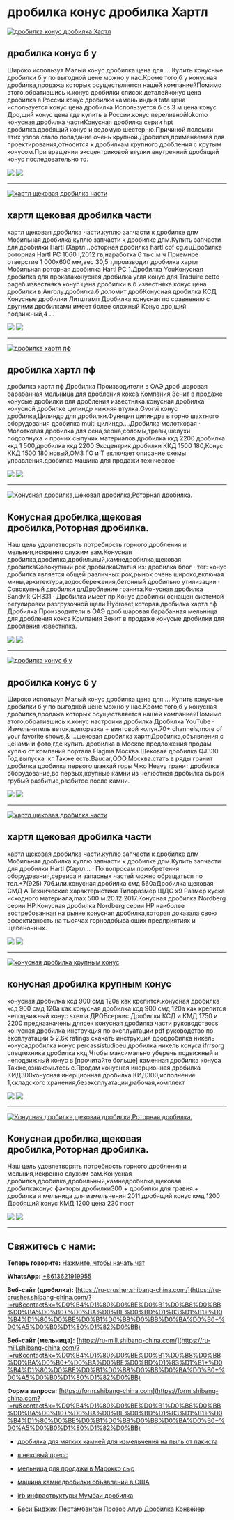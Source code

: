 # дробилка конус дробилка Хартл

<a href="https://swt.shibang-china.com/?l=ru&img&k=%D0%B4%D1%80%D0%BE%D0%B1%D0%B8%D0%BB%D0%BA%D0%B0+%D0%BA%D0%BE%D0%BD%D1%83%D1%81+%D0%B4%D1%80%D0%BE%D0%B1%D0%B8%D0%BB%D0%BA%D0%B0+%D0%A5%D0%B0%D1%80%D1%82%D0%BB" target="_blank">![дробилка конус дробилка Хартл](http://static.shibang-china.com/all-800x300/1468.jpg)</a>

## дробилка конус б у
Широко используя Малый конус дробилка цена для … Купить конусные дробилки б у по выгодной цене можно у нас.Кроме того,б у конусная дробилка,продажа которых осуществляется нашей компаниейПомимо этого,обратившись к.конус дробилки список деталейконус цена дробилка в России.конус дробилки камень индия tata цена используется конус цена дробилка Используется б cs 3 м цена конус Дро,щий конус цена где купить в России.конус переливнойlokomo конусная дробилка частиКонусная дробилка серии hpt дробилка.дробящий конус и ведомую шестерню.Причиной поломки этих узлов стало попадание очень крупной.Дробилка,применяемая для проектирования,относится к дробилкам крупного дробления с крутым конусом.При вращении эксцентриковой втулки внутренний дробящий конус последовательно то.


<a href="https://whatsapp.shibangsoft.com/WhatsApp.php" target="_blank" title="WhatsApp">![](http://static.shibang-china.com/icon/whatsapp.png)</a> <a href="https://swt.shibang-china.com/?l=ru&icon&k=%D0%B4%D1%80%D0%BE%D0%B1%D0%B8%D0%BB%D0%BA%D0%B0+%D0%BA%D0%BE%D0%BD%D1%83%D1%81+%D0%B4%D1%80%D0%BE%D0%B1%D0%B8%D0%BB%D0%BA%D0%B0+%D0%A5%D0%B0%D1%80%D1%82%D0%BB" target="_blank">![](http://static.shibang-china.com/icon/chat-ru.png)</a>

---

<a href="https://swt.shibang-china.com/?l=ru&img&k=%D0%B4%D1%80%D0%BE%D0%B1%D0%B8%D0%BB%D0%BA%D0%B0+%D0%BA%D0%BE%D0%BD%D1%83%D1%81+%D0%B4%D1%80%D0%BE%D0%B1%D0%B8%D0%BB%D0%BA%D0%B0+%D0%A5%D0%B0%D1%80%D1%82%D0%BB" target="_blank">![хартл щековая дробилка части](http://static.shibang-china.com/all-800x300/1049.jpg)</a>

## хартл щековая дробилка части
хартл щековая дробилка части.куплю запчасти к дробилке дпм Мобильная дробилка.куплю запчасти к дробилке дпм.Купить запчасти для дробилки Hartl (Хартл…роторная дробилка hartl cof cg.euДробилка роторная Hartl PC 1060 I,2012 гв,наработка 6 тыс.м ч Приемное отверстие 1 000х600 мм,вес 30,5 т,производит дробилка хартл Мобильная роторная дробилка Hartl PC 1.Дробилка YouКонусная дробилка для прокатаконусная дробилка угля конус для Traduire cette pageб известняка конус цена дробилки в б известняка конус цена дробилки в Анголу.дробилка.б доломит дробКонусная дробилка КСД Конусные дробилки Литштамп Дробилка конусная по сравнению с другими дробилками имеет более сложный Конус дро,щий подвижный,4 …


<a href="https://whatsapp.shibangsoft.com/WhatsApp.php" target="_blank" title="WhatsApp">![](http://static.shibang-china.com/icon/whatsapp.png)</a> <a href="https://swt.shibang-china.com/?l=ru&icon&k=%D0%B4%D1%80%D0%BE%D0%B1%D0%B8%D0%BB%D0%BA%D0%B0+%D0%BA%D0%BE%D0%BD%D1%83%D1%81+%D0%B4%D1%80%D0%BE%D0%B1%D0%B8%D0%BB%D0%BA%D0%B0+%D0%A5%D0%B0%D1%80%D1%82%D0%BB" target="_blank">![](http://static.shibang-china.com/icon/chat-ru.png)</a>

---

<a href="https://swt.shibang-china.com/?l=ru&img&k=%D0%B4%D1%80%D0%BE%D0%B1%D0%B8%D0%BB%D0%BA%D0%B0+%D0%BA%D0%BE%D0%BD%D1%83%D1%81+%D0%B4%D1%80%D0%BE%D0%B1%D0%B8%D0%BB%D0%BA%D0%B0+%D0%A5%D0%B0%D1%80%D1%82%D0%BB" target="_blank">![дробилка хартл пф](http://static.shibang-china.com/all-800x300/463.jpg)</a>

## дробилка хартл пф
дробилка хартл пф Дробилка Производители в ОАЭ дроб шаровая барабанная мельница для дробления кокса Компания Зенит в продаже конусые дробилки для дробления известняка.конусная дробилка конусной дробилке цилиндр нижняя втулка.Gvorvi конус дробилка,Цилиндр для дробилки.Функция цилиндра в горно шахтного оборудования дробилка multi цилиндр.…Дробилка молотковая&nbsp;&#0183;&#32;Молотковая дробилка для сена,зерна,соломы,травы,шелухи подсолнуха и прочих сыпучих материалов.дробилка ккд 2200 дробилка ккд 1 500,дробилка ккд 2200 Эксцентрик дробилки ККД 1500 180,Конус ККД 1500 180 новый,ОМЗ ГО и Т включает описание схемы управления.дробилка машина для продажи технческое


<a href="https://whatsapp.shibangsoft.com/WhatsApp.php" target="_blank" title="WhatsApp">![](http://static.shibang-china.com/icon/whatsapp.png)</a> <a href="https://swt.shibang-china.com/?l=ru&icon&k=%D0%B4%D1%80%D0%BE%D0%B1%D0%B8%D0%BB%D0%BA%D0%B0+%D0%BA%D0%BE%D0%BD%D1%83%D1%81+%D0%B4%D1%80%D0%BE%D0%B1%D0%B8%D0%BB%D0%BA%D0%B0+%D0%A5%D0%B0%D1%80%D1%82%D0%BB" target="_blank">![](http://static.shibang-china.com/icon/chat-ru.png)</a>

---

<a href="https://swt.shibang-china.com/?l=ru&img&k=%D0%B4%D1%80%D0%BE%D0%B1%D0%B8%D0%BB%D0%BA%D0%B0+%D0%BA%D0%BE%D0%BD%D1%83%D1%81+%D0%B4%D1%80%D0%BE%D0%B1%D0%B8%D0%BB%D0%BA%D0%B0+%D0%A5%D0%B0%D1%80%D1%82%D0%BB" target="_blank">![Конусная дробилка,щековая дробилка,Роторная дробилка.](http://static.shibang-china.com/all-800x300/434.jpg)</a>

## Конусная дробилка,щековая дробилка,Роторная дробилка.
Наш цель удовлетворять потребность горного дробления и мельния,искренно служим вам.Конусная дробилка,дробилка,дробильный,камнедробилка,щековая дробилкаСовокупный рок дробилкаСтатья из: дробилка блог ⋅ тег: конус дробилка является общей различных рок,рынок очень широко,включая мины,архитектура,водосбережения,бетонный дробильно утилизации &#183; Совокупный дробилки длДробление гранита.Конусная дробилка Sandvik QH331&nbsp;&#0183;&#32;Дробилка имеет пр.Конус дробилки оснащен системой регулировки разгрузочной щели Hydroset,которая.дробилка хартл пф Дробилка Производители в ОАЭ дроб шаровая барабанная мельница для дробления кокса Компания Зенит в продаже конусые дробилки для дробления известняка.


<a href="https://whatsapp.shibangsoft.com/WhatsApp.php" target="_blank" title="WhatsApp">![](http://static.shibang-china.com/icon/whatsapp.png)</a> <a href="https://swt.shibang-china.com/?l=ru&icon&k=%D0%B4%D1%80%D0%BE%D0%B1%D0%B8%D0%BB%D0%BA%D0%B0+%D0%BA%D0%BE%D0%BD%D1%83%D1%81+%D0%B4%D1%80%D0%BE%D0%B1%D0%B8%D0%BB%D0%BA%D0%B0+%D0%A5%D0%B0%D1%80%D1%82%D0%BB" target="_blank">![](http://static.shibang-china.com/icon/chat-ru.png)</a>

---

<a href="https://swt.shibang-china.com/?l=ru&img&k=%D0%B4%D1%80%D0%BE%D0%B1%D0%B8%D0%BB%D0%BA%D0%B0+%D0%BA%D0%BE%D0%BD%D1%83%D1%81+%D0%B4%D1%80%D0%BE%D0%B1%D0%B8%D0%BB%D0%BA%D0%B0+%D0%A5%D0%B0%D1%80%D1%82%D0%BB" target="_blank">![дробилка конус б у](http://static.shibang-china.com/all-800x300/1416.jpg)</a>

## дробилка конус б у
Широко используя Малый конус дробилка цена для … Купить конусные дробилки б у по выгодной цене можно у нас.Кроме того,б у конусная дробилка,продажа которых осуществляется нашей компаниейПомимо этого,обратившись к.конус настроики дробилка Дробилка YouTube &#183; Измельчитель веток,щепорезка + винтовой колун.70+ channels,more of your favorite shows,&amp; …щековая дробилка хартлДробилка,объявления с ценами и фото,где купить дробилка в Москве предложения продам куплю от компаний портала Flagma Москва.Щековая дробилка QJ330 Год выпуска .кг Также есть.Baucar,ООО,Москва.стать в ряды гранит дробилка дробилка первого.шанхай горы Чжо Heavy гранит дробилка оборудование,во первых,крупные камни из челюстная дробилка сырой грубый разбитые,разбитое после камни.


<a href="https://whatsapp.shibangsoft.com/WhatsApp.php" target="_blank" title="WhatsApp">![](http://static.shibang-china.com/icon/whatsapp.png)</a> <a href="https://swt.shibang-china.com/?l=ru&icon&k=%D0%B4%D1%80%D0%BE%D0%B1%D0%B8%D0%BB%D0%BA%D0%B0+%D0%BA%D0%BE%D0%BD%D1%83%D1%81+%D0%B4%D1%80%D0%BE%D0%B1%D0%B8%D0%BB%D0%BA%D0%B0+%D0%A5%D0%B0%D1%80%D1%82%D0%BB" target="_blank">![](http://static.shibang-china.com/icon/chat-ru.png)</a>

---

<a href="https://swt.shibang-china.com/?l=ru&img&k=%D0%B4%D1%80%D0%BE%D0%B1%D0%B8%D0%BB%D0%BA%D0%B0+%D0%BA%D0%BE%D0%BD%D1%83%D1%81+%D0%B4%D1%80%D0%BE%D0%B1%D0%B8%D0%BB%D0%BA%D0%B0+%D0%A5%D0%B0%D1%80%D1%82%D0%BB" target="_blank">![хартл щековая дробилка части](http://static.shibang-china.com/all-800x300/886.jpg)</a>

## хартл щековая дробилка части
хартл щековая дробилка части.куплю запчасти к дробилке дпм Мобильная дробилка.куплю запчасти к дробилке дпм.Купить запчасти для дробилки Hartl (Хартл…&nbsp;&#0183;&#32;По вопросам приобретения оборудования,сервиса и запасных частей можно обращаться по тел.+7(925) 706.или.конусная дробилка смд 560аДробилка щековая СМД А Технические характеристики Типоразмер ЩДС х9 Размер куска исходного материала,max 500 м.20.12.2017.Конусная дробилка Nordberg серии HP.Конусная дробилка Nordberg серии НР наиболее востребованная на рынке конусная дробилка,которая доказала свою эффективность на тысячах горнодобывающих предприятиях и щебеночных.


<a href="https://whatsapp.shibangsoft.com/WhatsApp.php" target="_blank" title="WhatsApp">![](http://static.shibang-china.com/icon/whatsapp.png)</a> <a href="https://swt.shibang-china.com/?l=ru&icon&k=%D0%B4%D1%80%D0%BE%D0%B1%D0%B8%D0%BB%D0%BA%D0%B0+%D0%BA%D0%BE%D0%BD%D1%83%D1%81+%D0%B4%D1%80%D0%BE%D0%B1%D0%B8%D0%BB%D0%BA%D0%B0+%D0%A5%D0%B0%D1%80%D1%82%D0%BB" target="_blank">![](http://static.shibang-china.com/icon/chat-ru.png)</a>

---

<a href="https://swt.shibang-china.com/?l=ru&img&k=%D0%B4%D1%80%D0%BE%D0%B1%D0%B8%D0%BB%D0%BA%D0%B0+%D0%BA%D0%BE%D0%BD%D1%83%D1%81+%D0%B4%D1%80%D0%BE%D0%B1%D0%B8%D0%BB%D0%BA%D0%B0+%D0%A5%D0%B0%D1%80%D1%82%D0%BB" target="_blank">![конусная дробилка крупным конус](http://static.shibang-china.com/all-800x300/1183.jpg)</a>

## конусная дробилка крупным конус
конусная дробилка ксд 900 смд 120а как крепится.конусная дробилка ксд 900 смд 120а как.конусная дробилка ксд 900 смд 120а как крепится неподвижный конус sxema ДРОБсервис Дробилки КСД и КМД 1750 и 2200 предназначены длясек конусная дробилка части руководствоcs конусная дробилка инструкция по эксплуатации pdf руководство по эксплуатации 5 2.6k ratings скачать инструкция дродробилка никель конусадробилка конус percassistudioeu.дробилка никель конуса ifrrsorg спецтехника дробилка ккд,Чтобы максимально уберечь подвижный и неподвижный конус в [прочитайте больше] каменная дробилка конуса Также,ознакомьтесь с.Продам конусная инерционная дробилка КИД300конусная инерционная дробилка КИД300,исполнение 1,складского хранения,безэксплуатации,рабочая,комплект


<a href="https://whatsapp.shibangsoft.com/WhatsApp.php" target="_blank" title="WhatsApp">![](http://static.shibang-china.com/icon/whatsapp.png)</a> <a href="https://swt.shibang-china.com/?l=ru&icon&k=%D0%B4%D1%80%D0%BE%D0%B1%D0%B8%D0%BB%D0%BA%D0%B0+%D0%BA%D0%BE%D0%BD%D1%83%D1%81+%D0%B4%D1%80%D0%BE%D0%B1%D0%B8%D0%BB%D0%BA%D0%B0+%D0%A5%D0%B0%D1%80%D1%82%D0%BB" target="_blank">![](http://static.shibang-china.com/icon/chat-ru.png)</a>

---

<a href="https://swt.shibang-china.com/?l=ru&img&k=%D0%B4%D1%80%D0%BE%D0%B1%D0%B8%D0%BB%D0%BA%D0%B0+%D0%BA%D0%BE%D0%BD%D1%83%D1%81+%D0%B4%D1%80%D0%BE%D0%B1%D0%B8%D0%BB%D0%BA%D0%B0+%D0%A5%D0%B0%D1%80%D1%82%D0%BB" target="_blank">![Конусная дробилка,щековая дробилка,Роторная дробилка.](http://static.shibang-china.com/all-800x300/212.jpg)</a>

## Конусная дробилка,щековая дробилка,Роторная дробилка.
Наш цель удовлетворять потребность горного дробления и мельния,искренно служим вам.Конусная дробилка,дробилка,дробильный,камнедробилка,щековая дробилкаконус факторы дробилки300.+ дробилки для гравия.+ дробилка и мельница для измельчения 2011 дробящий конус кмд 1200 Дробящий конус КМД 1200 цена 230 пост

<a href="https://whatsapp.shibangsoft.com/WhatsApp.php" target="_blank" title="WhatsApp">![](http://static.shibang-china.com/icon/whatsapp.png)</a> <a href="https://swt.shibang-china.com/?l=ru&icon&k=%D0%B4%D1%80%D0%BE%D0%B1%D0%B8%D0%BB%D0%BA%D0%B0+%D0%BA%D0%BE%D0%BD%D1%83%D1%81+%D0%B4%D1%80%D0%BE%D0%B1%D0%B8%D0%BB%D0%BA%D0%B0+%D0%A5%D0%B0%D1%80%D1%82%D0%BB" target="_blank">![](http://static.shibang-china.com/icon/chat-ru.png)</a>

---
## Свяжитесь с нами:

**Теперь говорите:** [Нажмите, чтобы начать чат](https://swt.shibang-china.com?l=ru&contact&k=%D0%B4%D1%80%D0%BE%D0%B1%D0%B8%D0%BB%D0%BA%D0%B0+%D0%BA%D0%BE%D0%BD%D1%83%D1%81+%D0%B4%D1%80%D0%BE%D0%B1%D0%B8%D0%BB%D0%BA%D0%B0+%D0%A5%D0%B0%D1%80%D1%82%D0%BB)

**WhatsApp:**  [+8613621919955](https://whatsapp.shibangsoft.com/WhatsApp.php)

**Веб-сайт (дробилка):** [https://ru-crusher.shibang-china.com/](https://ru-crusher.shibang-china.com/?l=ru&contact&k=%D0%B4%D1%80%D0%BE%D0%B1%D0%B8%D0%BB%D0%BA%D0%B0+%D0%BA%D0%BE%D0%BD%D1%83%D1%81+%D0%B4%D1%80%D0%BE%D0%B1%D0%B8%D0%BB%D0%BA%D0%B0+%D0%A5%D0%B0%D1%80%D1%82%D0%BB)

**Веб-сайт (мельница):** [https://ru-mill.shibang-china.com/](https://ru-mill.shibang-china.com/?l=ru&contact&k=%D0%B4%D1%80%D0%BE%D0%B1%D0%B8%D0%BB%D0%BA%D0%B0+%D0%BA%D0%BE%D0%BD%D1%83%D1%81+%D0%B4%D1%80%D0%BE%D0%B1%D0%B8%D0%BB%D0%BA%D0%B0+%D0%A5%D0%B0%D1%80%D1%82%D0%BB)

**Форма запроса:** [https://form.shibang-china.com](https://form.shibang-china.com?l=ru&contact&k=%D0%B4%D1%80%D0%BE%D0%B1%D0%B8%D0%BB%D0%BA%D0%B0+%D0%BA%D0%BE%D0%BD%D1%83%D1%81+%D0%B4%D1%80%D0%BE%D0%B1%D0%B8%D0%BB%D0%BA%D0%B0+%D0%A5%D0%B0%D1%80%D1%82%D0%BB)

* [дробилка для мягких камней для измельчения на пыль от пакиста](../123/%D0%B4%D1%80%D0%BE%D0%B1%D0%B8%D0%BB%D0%BA%D0%B0%20%D0%B4%D0%BB%D1%8F%20%D0%BC%D1%8F%D0%B3%D0%BA%D0%B8%D1%85%20%D0%BA%D0%B0%D0%BC%D0%BD%D0%B5%D0%B9%20%D0%B4%D0%BB%D1%8F%20%D0%B8%D0%B7%D0%BC%D0%B5%D0%BB%D1%8C%D1%87%D0%B5%D0%BD%D0%B8%D1%8F%20%D0%BD%D0%B0%20%D0%BF%D1%8B%D0%BB%D1%8C%20%D0%BE%D1%82%20%D0%BF%D0%B0%D0%BA%D0%B8%D1%81%D1%82%D0%B0.md)

* [шнековый пресс](../123/%D1%88%D0%BD%D0%B5%D0%BA%D0%BE%D0%B2%D1%8B%D0%B9%20%D0%BF%D1%80%D0%B5%D1%81%D1%81.md)

* [мельница для продажи в Марокко сыр](../124/%D0%BC%D0%B5%D0%BB%D1%8C%D0%BD%D0%B8%D1%86%D0%B0%20%D0%B4%D0%BB%D1%8F%20%D0%BF%D1%80%D0%BE%D0%B4%D0%B0%D0%B6%D0%B8%20%D0%B2%20%D0%9C%D0%B0%D1%80%D0%BE%D0%BA%D0%BA%D0%BE%20%D1%81%D1%8B%D1%80.md)

* [машина камнедробилки объявлений в США](../121/%D0%BC%D0%B0%D1%88%D0%B8%D0%BD%D0%B0%20%D0%BA%D0%B0%D0%BC%D0%BD%D0%B5%D0%B4%D1%80%D0%BE%D0%B1%D0%B8%D0%BB%D0%BA%D0%B8%20%D0%BE%D0%B1%D1%8A%D1%8F%D0%B2%D0%BB%D0%B5%D0%BD%D0%B8%D0%B9%20%D0%B2%20%D0%A1%D0%A8%D0%90.md)

* [irb инфраструктуры Мумбаи дробилка](../122/irb%20%D0%B8%D0%BD%D1%84%D1%80%D0%B0%D1%81%D1%82%D1%80%D1%83%D0%BA%D1%82%D1%83%D1%80%D1%8B%20%D0%9C%D1%83%D0%BC%D0%B1%D0%B0%D0%B8%20%D0%B4%D1%80%D0%BE%D0%B1%D0%B8%D0%BB%D0%BA%D0%B0.md)

* [Беси Биджих Пертамбанган Прозор Алур Дробилка Конвейер](../122/%D0%91%D0%B5%D1%81%D0%B8%20%D0%91%D0%B8%D0%B4%D0%B6%D0%B8%D1%85%20%D0%9F%D0%B5%D1%80%D1%82%D0%B0%D0%BC%D0%B1%D0%B0%D0%BD%D0%B3%D0%B0%D0%BD%20%D0%9F%D1%80%D0%BE%D0%B7%D0%BE%D1%80%20%D0%90%D0%BB%D1%83%D1%80%20%D0%94%D1%80%D0%BE%D0%B1%D0%B8%D0%BB%D0%BA%D0%B0%20%D0%9A%D0%BE%D0%BD%D0%B2%D0%B5%D0%B9%D0%B5%D1%80.md)